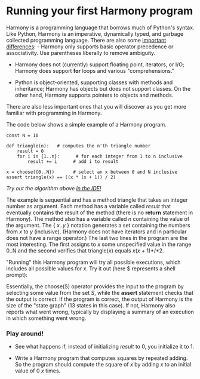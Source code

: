 # Running your first Harmony program

Harmony is a programming language that borrows much of Python's syntax. Like Python, Harmony is an imperative, dynamically typed, and garbage collected programming language. There are also some [important differences](../reference/language/overview.md): - Harmony only supports basic operator precedence or associativity. Use parentheses liberally to remove ambiguity.

- Harmony does not (currently) support floating point, iterators, or I/O; Harmony does support **for** loops and various "comprehensions."

- Python is object-oriented, supporting classes with methods and inheritance; Harmony has objects but does not support classes. On the other hand, Harmony supports pointers to objects and methods.

There are also less important ones that you will discover as you get more familiar with programming in Harmony.

The code below shows a simple example of a Harmony program. 

```
const N = 10

def triangle(n):   # computes the n'th triangle number
    result = 0
    for i in {1..n}:      # for each integer from 1 to n inclusive
        result += i      # add i to result

x = choose({0..N})       # select an x between 0 and N inclusive
assert triangle(x) == ((x * (x + 1)) / 2)
```

*Try out the algorithm above [in the IDE!](https://harmony.cs.cornell.edu/ide/?template=triangle)*

The example is sequential and has a method triangle that takes an integer number as argument. Each method has a variable called *result* that eventually contains the result of the method (there is no **return** statement in Harmony). The method also has a variable called *n* containing the value of the argument. The { *x..y* } notation generates a set containing the numbers from *x* to *y* (inclusive). (Harmony does not have iterators and in particular does not have a range operator.) The last two lines in the program are the most interesting. The first assigns to *x* some unspecified value in the range 0..N and the second verifies that triangle(*x*) equals *x*(*x* + 1)*/*2.

"Running" this Harmony program will try all possible executions, which includes all possible values for *x*. Try it out (here $ represents a shell prompt):

Essentially, the choose(S) operator provides the input to the program by selecting some value from the set *S*, while the **assert** statement checks that the output is correct. If the program is correct, the output of Harmony is the size of the "state graph" (13 states in this case). If not, Harmony also reports what went wrong, typically by displaying a summary of an execution in which something went wrong.

### Play around!

- See what happens if, instead of initializing *result* to 0, you initialize it to 1.

- Write a Harmony program that computes squares by repeated adding. So the program should compute the square of *x* by adding *x* to an initial value of 0 *x* times.